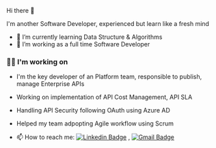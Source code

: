 Hi there 👋

I'm another Software Developer, experienced but learn like a fresh mind

- 🌱 I’m currently learning Data Structure & Algorithms 
- 🤔 I’m working as a full time Software Developer

### 👩‍💻 I'm working on
- I'm the key developer of an Platform team, responsible to publish, manage Enterprise APIs
- Working on implementation of API Cost Management, API SLA 
- Handling API Security following OAuth using Azure AD
- Helped my team adpopting Agile workflow using Scrum



- 📫 How to reach me: [![Linkedin Badge](https://img.shields.io/badge/-LinkedIn-blue?style=flat-square&logo=Linkedin&logoColor=white&link=https://www.linkedin.com/in/majed-samyal/)](https://www.linkedin.com/in/majed-samyal/) , [![Gmail Badge](https://img.shields.io/badge/-Gmail-c14438?style=flat-square&logo=Gmail&logoColor=white&link=mailto:majed.samyal@gmail.com.com)](mailto:majed.samyal@gmail.com)
